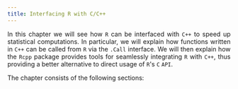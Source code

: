 ```yaml
---
title: Interfacing R with C/C++
---
```


<style>
body {
text-align: justify}
</style>

In this chapter we will see how `R` can be interfaced with `C++` to speed up statistical computations. In particular, we will explain how functions written in `C++` can be called from `R` via the `.Call` interface. We will then explain how the `Rcpp` package provides tools for seamlessly integrating `R` with `C++`, thus providing a better alternative to direct usage of `R`'s `C` `API`.  

The chapter consists of the following sections:
